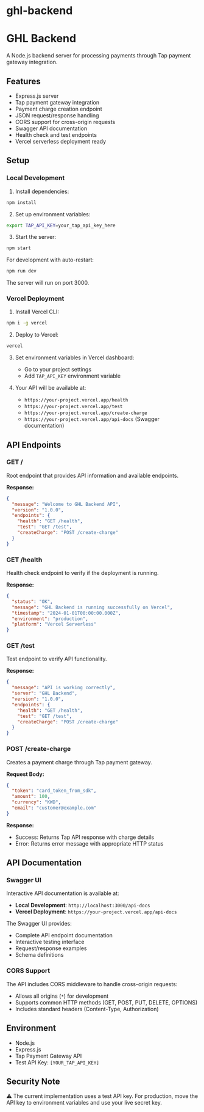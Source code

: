 # ghl-backend

# GHL Backend

A Node.js backend server for processing payments through Tap payment gateway integration.

## Features

- Express.js server
- Tap payment gateway integration
- Payment charge creation endpoint
- JSON request/response handling
- CORS support for cross-origin requests
- Swagger API documentation
- Health check and test endpoints
- Vercel serverless deployment ready

## Setup

### Local Development

1. Install dependencies:
```bash
npm install
```

2. Set up environment variables:
```bash
export TAP_API_KEY=your_tap_api_key_here
```

3. Start the server:
```bash
npm start
```

For development with auto-restart:
```bash
npm run dev
```

The server will run on port 3000.

### Vercel Deployment

1. Install Vercel CLI:
```bash
npm i -g vercel
```

2. Deploy to Vercel:
```bash
vercel
```

3. Set environment variables in Vercel dashboard:
   - Go to your project settings
   - Add `TAP_API_KEY` environment variable

4. Your API will be available at:
   - `https://your-project.vercel.app/health`
   - `https://your-project.vercel.app/test`
   - `https://your-project.vercel.app/create-charge`
   - `https://your-project.vercel.app/api-docs` (Swagger documentation)

## API Endpoints

### GET /

Root endpoint that provides API information and available endpoints.

**Response:**
```json
{
  "message": "Welcome to GHL Backend API",
  "version": "1.0.0",
  "endpoints": {
    "health": "GET /health",
    "test": "GET /test",
    "createCharge": "POST /create-charge"
  }
}
```

### GET /health

Health check endpoint to verify if the deployment is running.

**Response:**
```json
{
  "status": "OK",
  "message": "GHL Backend is running successfully on Vercel",
  "timestamp": "2024-01-01T00:00:00.000Z",
  "environment": "production",
  "platform": "Vercel Serverless"
}
```

### GET /test

Test endpoint to verify API functionality.

**Response:**
```json
{
  "message": "API is working correctly",
  "server": "GHL Backend",
  "version": "1.0.0",
  "endpoints": {
    "health": "GET /health",
    "test": "GET /test",
    "createCharge": "POST /create-charge"
  }
}
```

### POST /create-charge

Creates a payment charge through Tap payment gateway.

**Request Body:**
```json
{
  "token": "card_token_from_sdk",
  "amount": 100,
  "currency": "KWD",
  "email": "customer@example.com"
}
```

**Response:**
- Success: Returns Tap API response with charge details
- Error: Returns error message with appropriate HTTP status

## API Documentation

### Swagger UI

Interactive API documentation is available at:
- **Local Development**: `http://localhost:3000/api-docs`
- **Vercel Deployment**: `https://your-project.vercel.app/api-docs`

The Swagger UI provides:
- Complete API endpoint documentation
- Interactive testing interface
- Request/response examples
- Schema definitions

### CORS Support

The API includes CORS middleware to handle cross-origin requests:
- Allows all origins (`*`) for development
- Supports common HTTP methods (GET, POST, PUT, DELETE, OPTIONS)
- Includes standard headers (Content-Type, Authorization)

## Environment

- Node.js
- Express.js
- Tap Payment Gateway API
- Test API Key: `[YOUR_TAP_API_KEY]`

## Security Note

⚠️ The current implementation uses a test API key. For production, move the API key to environment variables and use your live secret key.

